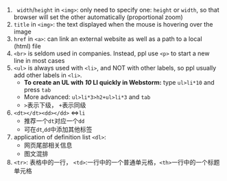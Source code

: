 1. ` width`/`height` in `<img>`: only need to specify one: `height` or `width`, so that browser will set the other automatically (proportional zoom)
2. `title` in `<img>`:  the text displayed when the mouse is hovering over the image
3. `href` in `<a>`: can link an external  website  as well as a path to a local (html)  file
4. `<br>` is seldom used in companies. Instead, ppl use  `<p>` to start a  new line in most cases
5. `<ul>` is always used with `<li>`, and NOT with other labels, so ppl usually add other labels in `<li>`.
   -  **To create an UL with *10* LI quickly in Webstorm:** type `ul>li*10` and press `tab`
   - More advanced: `ul>li*3>h2+ul>li*3` and `tab`
   - `>`表示下级， `+`表示同级
6. `<dt></dt><dd></dd>` <=>`li`
   - 推荐一个`dt`对应一个`dd`
   - 可在`dt`,`dd`中添加其他标签
7. application of definition list `<dl>`:
   - 网页尾部相关信息
   - 图文混排
8. `<tr>`: 表格中的一行， `<td>`:一行中的一个普通单元格，`<th>`一行中的一个标题单元格